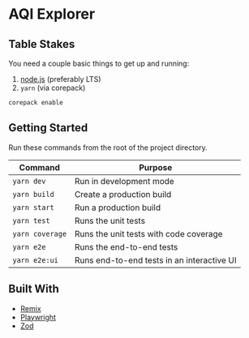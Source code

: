 # AQI Explorer

## Table Stakes

You need a couple basic things to get up and running:

1. [node.js](https://nodejs.org/en) (preferably LTS)
2. `yarn` (via corepack)

```sh
corepack enable
```

## Getting Started

Run these commands from the root of the project directory.

| Command         | Purpose                                    |
| --------------- | ------------------------------------------ |
| `yarn dev`      | Run in development mode                    |
| `yarn build`    | Create a production build                  |
| `yarn start`    | Run a production build                     |
| `yarn test`     | Runs the unit tests                        |
| `yarn coverage` | Runs the unit tests with code coverage     |
| `yarn e2e `     | Runs the end-to-end tests                  |
| `yarn e2e:ui`   | Runs end-to-end tests in an interactive UI |

## Built With

- [Remix](https://remix.run)
- [Playwright]()
- [Zod]()
